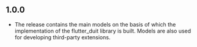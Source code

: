 ## 1.0.0
- The release contains the main models on the basis of which the implementation of the flutter_duit library is built. Models are also used for developing third-party extensions.
